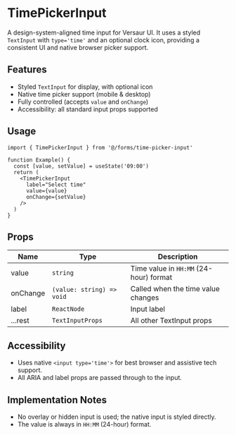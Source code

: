 # TimePickerInput

A design-system-aligned time input for Versaur UI. It uses a styled `TextInput` with `type='time'` and an optional clock icon, providing a consistent UI and native browser picker support.

## Features
- Styled `TextInput` for display, with optional icon
- Native time picker support (mobile & desktop)
- Fully controlled (accepts `value` and `onChange`)
- Accessibility: all standard input props supported

## Usage
```tsx
import { TimePickerInput } from '@/forms/time-picker-input'

function Example() {
  const [value, setValue] = useState('09:00')
  return (
    <TimePickerInput
      label="Select time"
      value={value}
      onChange={setValue}
    />
  )
}
```

## Props
| Name        | Type                       | Description                                      |
|-------------|----------------------------|--------------------------------------------------|
| value       | `string`                   | Time value in `HH:MM` (24-hour) format           |
| onChange    | `(value: string) => void`  | Called when the time value changes               |
| label       | `ReactNode`                | Input label                                      |
| ...rest     | `TextInputProps`           | All other TextInput props                        |

## Accessibility
- Uses native `<input type='time'>` for best browser and assistive tech support.
- All ARIA and label props are passed through to the input.

## Implementation Notes
- No overlay or hidden input is used; the native input is styled directly.
- The value is always in `HH:MM` (24-hour) format.
